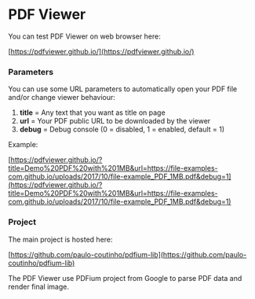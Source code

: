 # PDF Viewer

You can test PDF Viewer on web browser here:

[https://pdfviewer.github.io/](https://pdfviewer.github.io/)

### Parameters

You can use some URL parameters to automatically open your PDF file and/or change viewer behaviour:

1. **title** = Any text that you want as title on page
2. **url** = Your PDF public URL to be downloaded by the viewer
3. **debug** = Debug console (0 = disabled, 1 = enabled, default = 1)

Example:

[https://pdfviewer.github.io/?title=Demo%20PDF%20with%201MB&url=https://file-examples-com.github.io/uploads/2017/10/file-example_PDF_1MB.pdf&debug=1](https://pdfviewer.github.io/?title=Demo%20PDF%20with%201MB&url=https://file-examples-com.github.io/uploads/2017/10/file-example_PDF_1MB.pdf&debug=1)

### Project

The main project is hosted here:

[https://github.com/paulo-coutinho/pdfium-lib](https://github.com/paulo-coutinho/pdfium-lib)

The PDF Viewer use PDFium project from Google to parse PDF data and render final image.
